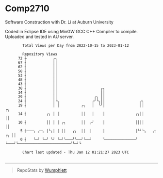 # Comp2710
Software Construction with Dr. Li at Auburn University

Coded in Eclipse IDE using MinGW GCC C++ Compiler to compile.
Uploaded and tested in AU server.

```
        Total Views per Day from 2022-10-15 to 2023-01-12

        Repository Views
      72 ┼            ╭╮
      67 ┤            ││
      62 ┤            ││
      58 ┤            ││
      53 ┤            ││
      48 ┤            ││
      43 ┤            ││
      38 ┤            ││                    ╭╮
      34 ┤            ││                    ││
      29 ┤            ││                 ╭╮ ││
      24 ┤            │╰╮               ╭╯╰╮││                ╭╮
      19 ┤            │ │          ╭╮   │  ╰╯│                ││                                 ╭╮
      14 ┤         ╭╮ │ │          ││   │    │              ╭╮││                                 ││
      10 ┤         ││ │ │ ╭╮       ││  ╭╯    │              ││││                                 ││
       5 ┼───╮ ╭─╮ │╰╮│ │ ││   ╭╮  ││  │     │              │╰╯╰╮   ╭╮                        ╭╮ ││
       0 ┤   ╰─╯ ╰─╯ ╰╯ ╰─╯╰───╯╰──╯╰──╯     ╰──────────────╯   ╰───╯╰────────────────────────╯╰─╯╰

        Chart last updated - Thu Jan 12 01:21:27 2023 UTC
        
```

---

> RepoStats by [Wumphlett](https://github.com/Wumphlett)
